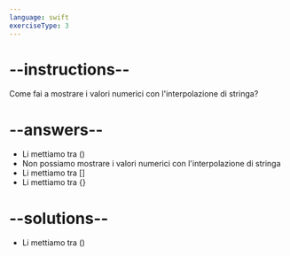```yaml
---
language: swift
exerciseType: 3
---
```


# --instructions--

Come fai a mostrare i valori numerici con l'interpolazione di stringa?

# --answers--

- Li mettiamo tra \()
- Non possiamo mostrare i valori numerici con l'interpolazione di stringa
- Li mettiamo tra \[]
- Li mettiamo tra \{}

# --solutions--

- Li mettiamo tra \()
